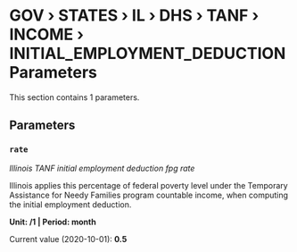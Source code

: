 # GOV › STATES › IL › DHS › TANF › INCOME › INITIAL_EMPLOYMENT_DEDUCTION Parameters

This section contains 1 parameters.

## Parameters

### `rate`
*Illinois TANF initial employment deduction fpg rate*

Illinois applies this percentage of federal poverty level under the Temporary Assistance for Needy Families program countable income, when computing the initial employment deduction.

**Unit: /1 | Period: month**

Current value (2020-10-01): **0.5**

